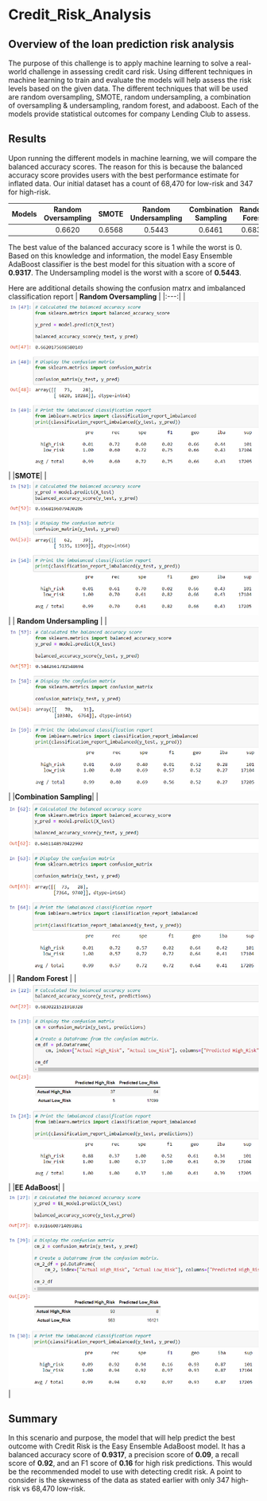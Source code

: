 # Credit_Risk_Analysis

## Overview of the loan prediction risk analysis
The purpose of this challenge is to apply machine learning to solve a real-world challenge in assessing credit card risk. Using different techniques in machine learning to train and evaluate the models will help assess the risk levels based on the given data. The different techniques that will be used are random oversampling, SMOTE, random undersampling, a combination of oversampling & undersampling, random forest, and adaboost. Each of the models provide statistical outcomes for company Lending Club to assess.

## Results
Upon running the different models in machine learning, we will compare the balanced accuracy scores. The reason for this is because the balanced accuracy score provides users with the best performance estimate for inflated data. Our initial dataset has a count of 68,470 for low-risk and 347 for high-risk. 

|Models| Random Oversampling | SMOTE | Random Undersampling | Combination Sampling | Random Forest | AdaBoost |
|:---: | :---: |:---:|:---:|:---:|:---:|:---:|
| | 0.6620 | 0.6568 | 0.5443 | 0.6461 | 0.6830 | 0.9317 |

The best value of the balanced accuracy score is 1 while the worst is 0. Based on this knowledge and information, the model Easy Ensemble AdaBoost classifier is the best model for this situation with a score of **0.9317**. The Undersampling model is the worst with a score of **0.5443**. 

Here are additional details showing the confusion matrx and imbalanced classification report
| **Random Oversampling** |
|:---:|
|<img src = "resources/oversampling.png">|
|**SMOTE**|
|<img src = "resources/smote_oversampling.png">|
| **Random Undersampling** |
|<img src = "resources/undersampling.png">|
|**Combination Sampling**|
|<img src = "resources/combination_sampling.png">|
| **Random Forest** |
|<img src = "resources/random_forest.png">|
|**EE AdaBoost**|
|<img src = "resources/EE_Adaboost.png">|

## Summary
In this scenario and purpose, the model that will help predict the best outcome with Credit Risk is the Easy Ensemble AdaBoost model. It has a balanced accuracy score of **0.9317**, a precision score of **0.09**, a recall score of **0.92**, and an F1 score of **0.16** for high risk predictions. This would be the recommended model to use with detecting credit risk. A point to consider is the skewness of the data as stated earlier with only 347 high-risk vs 68,470 low-risk.

